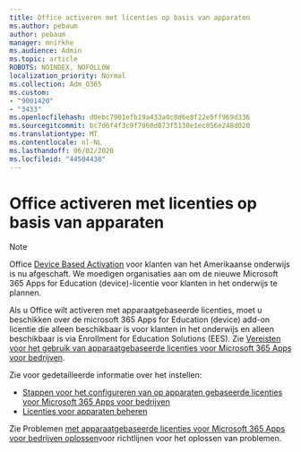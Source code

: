 ```yaml
---
title: Office activeren met licenties op basis van apparaten
ms.author: pebaum
author: pebaum
manager: mnirkhe
ms.audience: Admin
ms.topic: article
ROBOTS: NOINDEX, NOFOLLOW
localization_priority: Normal
ms.collection: Adm_O365
ms.custom:
- "9001420"
- "3433"
ms.openlocfilehash: d0ebc7901efb19a433a0c8d6e8f22e5ff969d336
ms.sourcegitcommit: bc7d6f4f3c9f7060d073f5130e1ec856e248d020
ms.translationtype: MT
ms.contentlocale: nl-NL
ms.lasthandoff: 06/02/2020
ms.locfileid: "44504438"
---
```

# <a name="activating-office-using-device-based-licensing"></a>Office activeren met licenties op basis van apparaten

> [!NOTE]
> Office [Device Based Activation](https://aka.ms/officedba) voor klanten van het Amerikaanse onderwijs is nu afgeschaft. We moedigen organisaties aan om de nieuwe Microsoft 365 Apps for Education (device)-licentie voor klanten in het onderwijs te plannen.

Als u Office wilt activeren met apparaatgebaseerde licenties, moet u beschikken over de microsoft 365 Apps for Education (device) add-on licentie die alleen beschikbaar is voor klanten in het onderwijs en alleen beschikbaar is via Enrollment for Education Solutions (EES). Zie [Vereisten voor het gebruik van apparaatgebaseerde licenties voor Microsoft 365 Apps voor bedrijven](https://docs.microsoft.com/deployoffice/device-based-licensing#requirements-for-using-device-based-licensing-for-microsoft-365-apps-for-enterprise).


Zie voor gedetailleerde informatie over het instellen:

- [Stappen voor het configureren van op apparaten gebaseerde licenties voor Microsoft 365 Apps voor bedrijven](https://docs.microsoft.com/deployoffice/device-based-licensing#steps-to-configure-device-based-licensing-for-microsoft-365-apps-for-enterprise)
- [Licenties voor apparaten beheren](https://docs.microsoft.com/microsoft-365/admin/misc/manage-licenses-for-devices)

Zie Problemen [met apparaatgebaseerde licenties voor Microsoft 365 Apps voor bedrijven oplossen](https://docs.microsoft.com/deployoffice/device-based-licensing#troubleshoot-device-based-licensing-for-microsoft-365-apps-for-enterprise)voor richtlijnen voor het oplossen van problemen.
